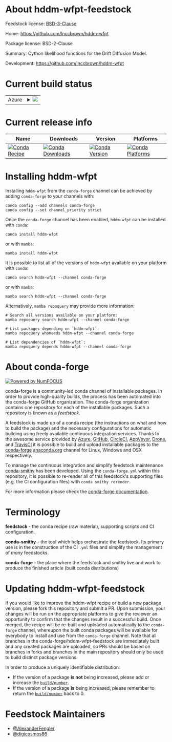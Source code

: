 About hddm-wfpt-feedstock
=========================

Feedstock license: [BSD-3-Clause](https://github.com/conda-forge/hddm-wfpt-feedstock/blob/main/LICENSE.txt)

Home: https://github.com/lnccbrown/hddm-wfpt

Package license: BSD-2-Clause

Summary: Cython likelihood functions for the Drift Diffusion Model.

Development: https://github.com/lnccbrown/hddm-wfpt

Current build status
====================


<table>
    
  <tr>
    <td>Azure</td>
    <td>
      <details>
        <summary>
          <a href="https://dev.azure.com/conda-forge/feedstock-builds/_build/latest?definitionId=22337&branchName=main">
            <img src="https://dev.azure.com/conda-forge/feedstock-builds/_apis/build/status/hddm-wfpt-feedstock?branchName=main">
          </a>
        </summary>
        <table>
          <thead><tr><th>Variant</th><th>Status</th></tr></thead>
          <tbody><tr>
              <td>linux_64_numpy1.22python3.10.____cpython</td>
              <td>
                <a href="https://dev.azure.com/conda-forge/feedstock-builds/_build/latest?definitionId=22337&branchName=main">
                  <img src="https://dev.azure.com/conda-forge/feedstock-builds/_apis/build/status/hddm-wfpt-feedstock?branchName=main&jobName=linux&configuration=linux%20linux_64_numpy1.22python3.10.____cpython" alt="variant">
                </a>
              </td>
            </tr><tr>
              <td>linux_64_numpy1.23python3.11.____cpython</td>
              <td>
                <a href="https://dev.azure.com/conda-forge/feedstock-builds/_build/latest?definitionId=22337&branchName=main">
                  <img src="https://dev.azure.com/conda-forge/feedstock-builds/_apis/build/status/hddm-wfpt-feedstock?branchName=main&jobName=linux&configuration=linux%20linux_64_numpy1.23python3.11.____cpython" alt="variant">
                </a>
              </td>
            </tr><tr>
              <td>osx_64_numpy1.22python3.10.____cpython</td>
              <td>
                <a href="https://dev.azure.com/conda-forge/feedstock-builds/_build/latest?definitionId=22337&branchName=main">
                  <img src="https://dev.azure.com/conda-forge/feedstock-builds/_apis/build/status/hddm-wfpt-feedstock?branchName=main&jobName=osx&configuration=osx%20osx_64_numpy1.22python3.10.____cpython" alt="variant">
                </a>
              </td>
            </tr><tr>
              <td>osx_64_numpy1.23python3.11.____cpython</td>
              <td>
                <a href="https://dev.azure.com/conda-forge/feedstock-builds/_build/latest?definitionId=22337&branchName=main">
                  <img src="https://dev.azure.com/conda-forge/feedstock-builds/_apis/build/status/hddm-wfpt-feedstock?branchName=main&jobName=osx&configuration=osx%20osx_64_numpy1.23python3.11.____cpython" alt="variant">
                </a>
              </td>
            </tr><tr>
              <td>win_64_numpy1.22python3.10.____cpython</td>
              <td>
                <a href="https://dev.azure.com/conda-forge/feedstock-builds/_build/latest?definitionId=22337&branchName=main">
                  <img src="https://dev.azure.com/conda-forge/feedstock-builds/_apis/build/status/hddm-wfpt-feedstock?branchName=main&jobName=win&configuration=win%20win_64_numpy1.22python3.10.____cpython" alt="variant">
                </a>
              </td>
            </tr><tr>
              <td>win_64_numpy1.23python3.11.____cpython</td>
              <td>
                <a href="https://dev.azure.com/conda-forge/feedstock-builds/_build/latest?definitionId=22337&branchName=main">
                  <img src="https://dev.azure.com/conda-forge/feedstock-builds/_apis/build/status/hddm-wfpt-feedstock?branchName=main&jobName=win&configuration=win%20win_64_numpy1.23python3.11.____cpython" alt="variant">
                </a>
              </td>
            </tr>
          </tbody>
        </table>
      </details>
    </td>
  </tr>
</table>

Current release info
====================

| Name | Downloads | Version | Platforms |
| --- | --- | --- | --- |
| [![Conda Recipe](https://img.shields.io/badge/recipe-hddm--wfpt-green.svg)](https://anaconda.org/conda-forge/hddm-wfpt) | [![Conda Downloads](https://img.shields.io/conda/dn/conda-forge/hddm-wfpt.svg)](https://anaconda.org/conda-forge/hddm-wfpt) | [![Conda Version](https://img.shields.io/conda/vn/conda-forge/hddm-wfpt.svg)](https://anaconda.org/conda-forge/hddm-wfpt) | [![Conda Platforms](https://img.shields.io/conda/pn/conda-forge/hddm-wfpt.svg)](https://anaconda.org/conda-forge/hddm-wfpt) |

Installing hddm-wfpt
====================

Installing `hddm-wfpt` from the `conda-forge` channel can be achieved by adding `conda-forge` to your channels with:

```
conda config --add channels conda-forge
conda config --set channel_priority strict
```

Once the `conda-forge` channel has been enabled, `hddm-wfpt` can be installed with `conda`:

```
conda install hddm-wfpt
```

or with `mamba`:

```
mamba install hddm-wfpt
```

It is possible to list all of the versions of `hddm-wfpt` available on your platform with `conda`:

```
conda search hddm-wfpt --channel conda-forge
```

or with `mamba`:

```
mamba search hddm-wfpt --channel conda-forge
```

Alternatively, `mamba repoquery` may provide more information:

```
# Search all versions available on your platform:
mamba repoquery search hddm-wfpt --channel conda-forge

# List packages depending on `hddm-wfpt`:
mamba repoquery whoneeds hddm-wfpt --channel conda-forge

# List dependencies of `hddm-wfpt`:
mamba repoquery depends hddm-wfpt --channel conda-forge
```


About conda-forge
=================

[![Powered by
NumFOCUS](https://img.shields.io/badge/powered%20by-NumFOCUS-orange.svg?style=flat&colorA=E1523D&colorB=007D8A)](https://numfocus.org)

conda-forge is a community-led conda channel of installable packages.
In order to provide high-quality builds, the process has been automated into the
conda-forge GitHub organization. The conda-forge organization contains one repository
for each of the installable packages. Such a repository is known as a *feedstock*.

A feedstock is made up of a conda recipe (the instructions on what and how to build
the package) and the necessary configurations for automatic building using freely
available continuous integration services. Thanks to the awesome service provided by
[Azure](https://azure.microsoft.com/en-us/services/devops/), [GitHub](https://github.com/),
[CircleCI](https://circleci.com/), [AppVeyor](https://www.appveyor.com/),
[Drone](https://cloud.drone.io/welcome), and [TravisCI](https://travis-ci.com/)
it is possible to build and upload installable packages to the
[conda-forge](https://anaconda.org/conda-forge) [anaconda.org](https://anaconda.org/)
channel for Linux, Windows and OSX respectively.

To manage the continuous integration and simplify feedstock maintenance
[conda-smithy](https://github.com/conda-forge/conda-smithy) has been developed.
Using the ``conda-forge.yml`` within this repository, it is possible to re-render all of
this feedstock's supporting files (e.g. the CI configuration files) with ``conda smithy rerender``.

For more information please check the [conda-forge documentation](https://conda-forge.org/docs/).

Terminology
===========

**feedstock** - the conda recipe (raw material), supporting scripts and CI configuration.

**conda-smithy** - the tool which helps orchestrate the feedstock.
                   Its primary use is in the construction of the CI ``.yml`` files
                   and simplify the management of *many* feedstocks.

**conda-forge** - the place where the feedstock and smithy live and work to
                  produce the finished article (built conda distributions)


Updating hddm-wfpt-feedstock
============================

If you would like to improve the hddm-wfpt recipe or build a new
package version, please fork this repository and submit a PR. Upon submission,
your changes will be run on the appropriate platforms to give the reviewer an
opportunity to confirm that the changes result in a successful build. Once
merged, the recipe will be re-built and uploaded automatically to the
`conda-forge` channel, whereupon the built conda packages will be available for
everybody to install and use from the `conda-forge` channel.
Note that all branches in the conda-forge/hddm-wfpt-feedstock are
immediately built and any created packages are uploaded, so PRs should be based
on branches in forks and branches in the main repository should only be used to
build distinct package versions.

In order to produce a uniquely identifiable distribution:
 * If the version of a package **is not** being increased, please add or increase
   the [``build/number``](https://docs.conda.io/projects/conda-build/en/latest/resources/define-metadata.html#build-number-and-string).
 * If the version of a package **is** being increased, please remember to return
   the [``build/number``](https://docs.conda.io/projects/conda-build/en/latest/resources/define-metadata.html#build-number-and-string)
   back to 0.

Feedstock Maintainers
=====================

* [@AlexanderFengler](https://github.com/AlexanderFengler/)
* [@digicosmos86](https://github.com/digicosmos86/)

